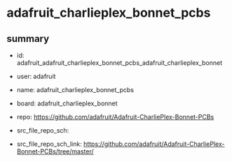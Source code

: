 # adafruit_charlieplex_bonnet_pcbs
 
## summary 
* id: adafruit_adafruit_charlieplex_bonnet_pcbs_adafruit_charlieplex_bonnet
* user: adafruit
* name: adafruit_charlieplex_bonnet_pcbs
* board: adafruit_charlieplex_bonnet
* repo: https://github.com/adafruit/Adafruit-CharliePlex-Bonnet-PCBs



* src_file_repo_sch: 
* src_file_repo_sch_link: https://github.com/adafruit/Adafruit-CharliePlex-Bonnet-PCBs/tree/master/






